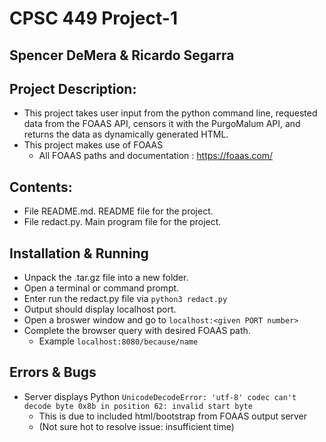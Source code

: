 # CPSC 449 Project-1
## Spencer DeMera & Ricardo Segarra

## Project Description:
* This project takes user input from the python command line, requested data from the FOAAS API, censors it with the PurgoMalum API, and returns the data as dynamically generated HTML. 
* This project makes use of FOAAS
    * All FOAAS paths and documentation : https://foaas.com/

## Contents:
* File README.md. README file for the project.<br>
* File redact.py. Main program file for the project.

## Installation & Running
* Unpack the .tar.gz file into a new folder.
* Open a terminal or command prompt.
* Enter run the redact.py file via `python3 redact.py`
* Output should display localhost port.
* Open a broswer window and go to `localhost:<given PORT number>`
* Complete the browser query with desired FOAAS path.
    * Example `localhost:8080/because/name`

## Errors & Bugs
* Server displays Python `UnicodeDecodeError: 'utf-8' codec can't decode byte 0x8b in position 62: invalid start byte`
    * This is due to included html/bootstrap from FOAAS output server
    * (Not sure hot to resolve issue: insufficient time)
